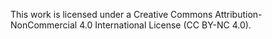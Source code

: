This work is licensed under a Creative Commons Attribution-NonCommercial 4.0 International License (CC BY-NC 4.0).
